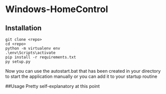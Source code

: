 # Windows-HomeControl

## Installation
```shell
git clone <repo>
cd <repo>
python -m virtualenv env
.\env\Scripts\activate
pip install -r requirements.txt
py setup.py
```
Now you can use the autostart.bat that has been created in your directory to start the application manually or you can add it to your startup routine

##Usage
Pretty self-explanatory at this point
